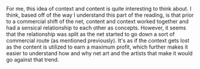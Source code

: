For me, this idea of context and content is quite interesting to think about. I think, based off of the way I understand this part of the reading, is that prior to a commercial shift of the net, content and context worked together and had a sensical relationship to each other as concepts. However, it seems that the relationship was split as the net started to go down a sort of commercial route (as mentioned previously). It's as if the context gets lost as the content is utilized to earn a maximum profit, which further makes it easier to understand how and why net art and the artists that make it would go against that trend. 

